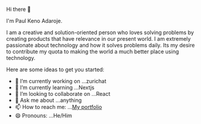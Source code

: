 Hi there 👋

I'm Paul Keno Adaroje.

I am a creative and solution-oriented person who loves solving problems by creating products that have relevance in our present world.
I am extremely passionate about technology and how it solves problems daily. 
Its my desire to contribute my quota to making the world a much better place using technology.

Here are some ideas to get you started:

- 🔭 I’m currently working on ...zurichat
- 🌱 I’m currently learning ...Nextjs
- 👯 I’m looking to collaborate on ...React
- 💬 Ask me about ...anything
- 📫 How to reach me: ...[My portfolio](https://nifty-brattain-174cfd.netlify.app/)
- 😄 Pronouns: ...He/Him

